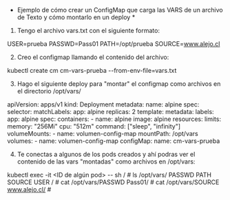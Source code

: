 * Ejemplo de cómo crear un ConfigMap que carga las VARS de un archivo de Texto y cómo montarlo en un deploy *

1. Tengo el archivo vars.txt con el siguiente formato:

USER=prueba
PASSWD=Pass01
PATH=/opt/prueba
SOURCE=www.alejo.cl

2. Creo el configmap llamando el contenido del archivo:

kubectl create cm cm-vars-prueba --from-env-file=vars.txt

3. Hago el siguiente deploy para "montar" el configmap como archivos en el directorio
   /opt/vars/

apiVersion: apps/v1
kind: Deployment
metadata:
  name: alpine
spec:
  selector:
    matchLabels:
      app: alpine
  replicas: 2
  template:
    metadata:
      labels:
        app: alpine
    spec:
      containers:
      - name: alpine
        image: alpine
        resources:
          limits:
            memory: "256Mi"
            cpu: "512m"
        command: ["sleep", "infinity"]
        volumeMounts:
        - name: volumen-config-map
          mountPath: /opt/vars
      volumes:
        - name: volumen-config-map
          configMap:
            name: cm-vars-prueba

4. Te conectas a algunos de los pods creados y ahí podras ver el contenido de las vars "montadas" como archivos en /opt/vars:

kubectl exec -it <ID de algún pod> -- sh
/ # ls /opt/vars/
PASSWD  PATH    SOURCE  USER
/ # cat /opt/vars/PASSWD
Pass01/ # cat /opt/vars/SOURCE
www.alejo.cl/ # 